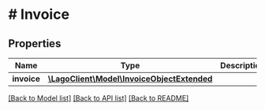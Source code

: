 # # Invoice

## Properties

Name | Type | Description | Notes
------------ | ------------- | ------------- | -------------
**invoice** | [**\LagoClient\Model\InvoiceObjectExtended**](InvoiceObjectExtended.md) |  |

[[Back to Model list]](../../README.md#models) [[Back to API list]](../../README.md#endpoints) [[Back to README]](../../README.md)
